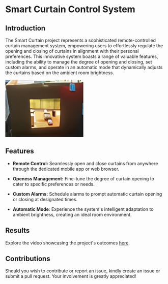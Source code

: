 # Smart Curtain Control System
## Introduction

The Smart Curtain project represents a sophisticated remote-controlled curtain management system, empowering users to effortlessly regulate the opening and closing of curtains in alignment with their personal preferences. This innovative system boasts a range of valuable features, including the ability to manage the degree of opening and closing, set custom alarms, and operate in an automatic mode that dynamically adjusts the curtains based on the ambient room brightness.

![Smart Curtain](/Image/Smart%20Curtain.png)
## Features
- **Remote Control:** Seamlessly open and close curtains from anywhere through the dedicated mobile app or web browser.

- **Openess Management:** Fine-tune the degree of curtain opening to cater to specific preferences or needs.

- **Custom Alarms:** Schedule alarms to prompt automatic curtain opening or closing at designated times.

- **Automatic Mode**: Experience the system's intelligent adaptation to ambient brightness, creating an ideal room environment.
## Results
Explore the video showcasing the project's outcomes [here](https://drive.google.com/drive/u/1/folders/15xts1jB0Cwgysf2ixte7qfZxmF_QmSYe).
## Contributions
Should you wish to contribute or report an issue, kindly create an issue or submit a pull request. Your involvement is greatly appreciated!